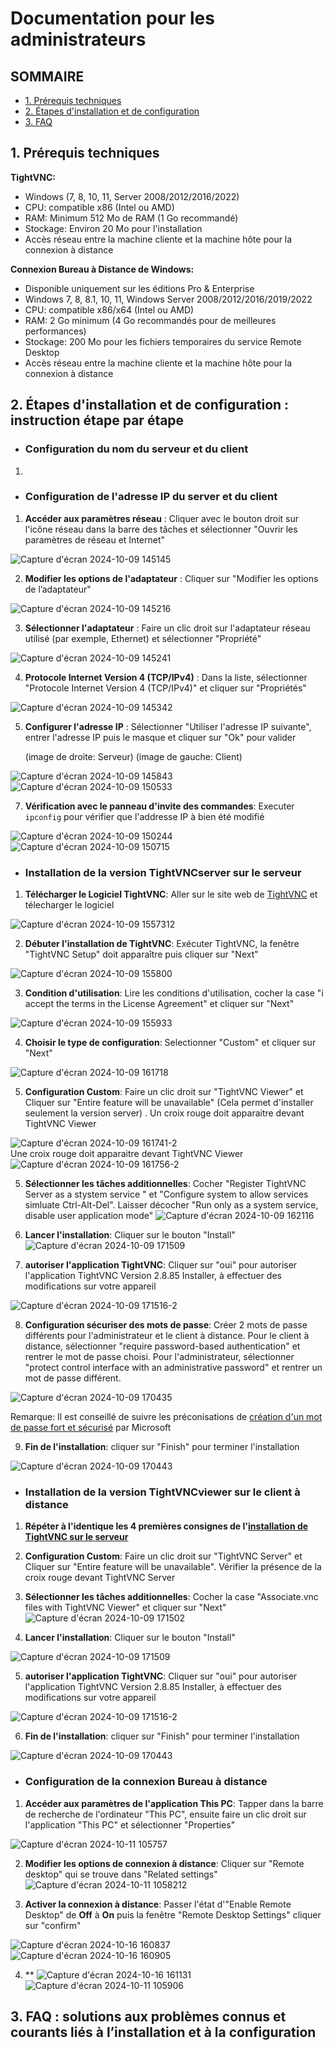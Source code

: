# Documentation pour les administrateurs  

## SOMMAIRE
- [1. Prérequis techniques](https://github.com/WildCodeSchool/TSSR-2409-P1-G2-Teleassistance/blob/Igor/INSTALL.md#1-pr%C3%A9requis-techniques)
- [2. Étapes d'installation et de configuration](https://github.com/WildCodeSchool/TSSR-2409-P1-G2-Teleassistance/blob/Igor/INSTALL.md#2-%C3%A9tapes-dinstallation-et-de-configuration--instruction-%C3%A9tape-par-%C3%A9tape)
- [3. FAQ](https://github.com/WildCodeSchool/TSSR-2409-P1-G2-Teleassistance/blob/Igor/INSTALL.md#3-faq--solutions-aux-probl%C3%A8mes-connus-et-courants-li%C3%A9s-%C3%A0-linstallation-et-%C3%A0-la-configuration)
  
## 1. Prérequis techniques  
**TightVNC:**
- Windows (7, 8, 10, 11, Server 2008/2012/2016/2022)
- CPU: compatible x86 (Intel ou AMD)
- RAM: Minimum 512 Mo de RAM (1 Go recommandé)
- Stockage: Environ 20 Mo pour l'installation
- Accès réseau entre la machine cliente et la machine hôte pour la connexion à distance

**Connexion Bureau à Distance de Windows:**
- Disponible uniquement sur les éditions Pro & Enterprise
- Windows 7, 8, 8.1, 10, 11, Windows Server 2008/2012/2016/2019/2022
- CPU: compatible x86/x64 (Intel ou AMD)
- RAM: 2 Go minimum (4 Go recommandés pour de meilleures performances)
- Stockage: 200 Mo pour les fichiers temporaires du service Remote Desktop
- Accès réseau entre la machine cliente et la machine hôte pour la connexion à distance
  
## 2. Étapes d'installation et de configuration : instruction étape par étape  

 - ### Configuration du nom du serveur et du client  

1.

- ### Configuration de l'adresse IP du server et du client

1. **Accéder aux paramètres réseau** : Cliquer avec le bouton droit sur l'icône réseau dans la barre des tâches et sélectionner "Ouvrir les paramètres de réseau et Internet"  

![Capture d'écran 2024-10-09 145145](https://github.com/user-attachments/assets/5f67d344-28e7-4bb4-9286-44efdbaedaf2)  

2. **Modifier les options de l'adaptateur** : Cliquer sur "Modifier les options de l’adaptateur"  

![Capture d'écran 2024-10-09 145216](https://github.com/user-attachments/assets/a197f3d6-3315-4e4a-9bb1-86424bc77663)  

3. **Sélectionner l'adaptateur** : Faire un clic droit sur l'adaptateur réseau utilisé (par exemple, Ethernet) et sélectionner "Propriété"  

![Capture d'écran 2024-10-09 145241](https://github.com/user-attachments/assets/f1a1f02f-42b1-48e5-affd-734f29c8452b)  

4. **Protocole Internet Version 4 (TCP/IPv4)** : Dans la liste, sélectionner "Protocole Internet Version 4 (TCP/IPv4)" et cliquer sur "Propriétés"  

![Capture d'écran 2024-10-09 145342](https://github.com/user-attachments/assets/d272398f-9886-4b99-9c4c-c21f872360c4)  

5. **Configurer l'adresse IP** : Sélectionner "Utiliser l'adresse IP suivante", entrer l'adresse IP puis le masque et cliquer sur "Ok" pour valider
 
   (image de droite: Serveur)  (image de gauche: Client)
   
![Capture d'écran 2024-10-09 145843](https://github.com/user-attachments/assets/01c459e4-3b14-420e-938a-71821ce33aa5)
![Capture d'écran 2024-10-09 150533](https://github.com/user-attachments/assets/86b594fe-b2b1-4a5a-ab91-337e3e50e871)  

7. **Vérification avec le panneau d'invite des commandes**: Executer ```ipconfig``` pour vérifier que l'addresse IP à bien été modifié  

![Capture d'écran 2024-10-09 150244](https://github.com/user-attachments/assets/781acd18-0ff3-4ea9-bb32-6054a90f4418)
![Capture d'écran 2024-10-09 150715](https://github.com/user-attachments/assets/ecadb46f-5baf-464b-b446-eeaf6a01d70f)


- ### Installation de la version TightVNCserver sur le serveur
1. **Télécharger le Logiciel TightVNC**: Aller sur le site web de [TightVNC](https://www.tightvnc.com/download.php) et télecharger le logiciel

![Capture d'écran 2024-10-09 1557312](https://github.com/user-attachments/assets/8a160481-e75a-4fcb-a3ad-068db5ec2ad8)  
  
2. **Débuter l'installation de TightVNC**: Exécuter TightVNC, la fenêtre "TightVNC Setup" doit apparaître puis cliquer sur "Next"   

![Capture d'écran 2024-10-09 155800](https://github.com/user-attachments/assets/f18acd6e-f1af-440e-9d78-492ce1593893)

3. **Condition d'utilisation**: Lire les conditions d'utilisation, cocher la case "i accept the terms in the License Agreement" et cliquer sur "Next"

![Capture d'écran 2024-10-09 155933](https://github.com/user-attachments/assets/0deace52-7921-4671-a2be-ea2c2cd46d43)

4. **Choisir le type de configuration**: Selectionner "Custom" et cliquer sur "Next"  

![Capture d'écran 2024-10-09 161718](https://github.com/user-attachments/assets/b264c6bc-265b-48ac-8881-44e4c2ab1dda)  

5. **Configuration Custom**: Faire un clic droit sur  "TightVNC Viewer" et Cliquer sur "Entire feature will be unavailable" (Cela permet d'installer seulement la version server) . Un croix rouge doit apparaitre devant TightVNC Viewer 

![Capture d'écran 2024-10-09 161741-2](https://github.com/user-attachments/assets/9866444c-81ea-488a-b5aa-8af3b65636af)  
Une croix rouge doit apparaitre devant TightVNC Viewer  
![Capture d'écran 2024-10-09 161756-2](https://github.com/user-attachments/assets/f6e979fb-c57c-4c6a-8299-0cbfa3d24911)  

5. **Sélectionner les tâches additionnelles**: Cocher "Register TightVNC Server as a stystem service " et "Configure system to allow services simluate Ctrl-Alt-Del". Laisser décocher "Run only as a system service, disable user application mode"
![Capture d'écran 2024-10-09 162116](https://github.com/user-attachments/assets/54fd87d0-d025-4cec-bc48-284ebb8d3f90)

6. **Lancer l'installation**: Cliquer sur le bouton "Install"  
![Capture d'écran 2024-10-09 171509](https://github.com/user-attachments/assets/824fd6de-5c66-4b1e-8471-976b21fc2634)

7. **autoriser l'application TightVNC**: Cliquer sur "oui" pour autoriser l'application TightVNC Version 2.8.85 Installer, à effectuer des modifications sur votre appareil

![Capture d'écran 2024-10-09 171516-2](https://github.com/user-attachments/assets/5f5ed34f-ac85-4b35-a8a7-5b985bc9f4f3)  

8. **Configuration sécuriser des mots de passe**: Créer 2 mots de passe différents pour l'administrateur et le client à distance. Pour le client à distance, sélectionner "require password-based authentication" et rentrer le mot de passe choisi. Pour l'administrateur, sélectionner "protect control interface with an administrative password" et rentrer un mot de passe différent.

![Capture d'écran 2024-10-09 170435](https://github.com/user-attachments/assets/4afab5f9-a941-474b-ad24-333128cca703)

Remarque: Il est conseillé de suivre les préconisations de [création d'un mot de passe fort et sécurisé]( https://support.microsoft.com/fr-fr/windows/cr%C3%A9er-et-utiliser-un-mot-de-passe-fort-c5cebb49-8c53-4f5e-2bc4-fe357ca048eb#:~:text=La%20s%C3%A9curit%C3%A9%20du%20mot%20de,%2C%20minuscules%2C%20chiffres%20et%20symboles.) par Microsoft 

9. **Fin de l'installation**: cliquer sur "Finish" pour terminer l'installation

![Capture d'écran 2024-10-09 170443](https://github.com/user-attachments/assets/d5912d77-d0d4-4cf2-9873-fbea691f4431)  

- ### Installation de la version TightVNCviewer sur le client à distance

1. **Répéter à l'identique les 4 premières consignes de l'[installation de TightVNC sur le serveur](https://github.com/WildCodeSchool/TSSR-2409-P1-G2-Teleassistance/blob/main/INSTALL.md#installation-de-la-version-tightvncserver-sur-le-serveur)**  

2. **Configuration Custom**: Faire un clic droit sur  "TightVNC Server" et Cliquer sur "Entire feature will be unavailable". Vérifier la présence de la croix rouge devant TightVNC Server

3. **Sélectionner les tâches additionnelles**: Cocher la case "Associate.vnc files with TightVNC Viewer" et cliquer sur "Next"
![Capture d'écran 2024-10-09 171502](https://github.com/user-attachments/assets/dcb26319-831e-4df0-b4fd-7455c2ef0f3b)

4. **Lancer l'installation**: Cliquer sur le bouton "Install"  

![Capture d'écran 2024-10-09 171509](https://github.com/user-attachments/assets/824fd6de-5c66-4b1e-8471-976b21fc2634)

5. **autoriser l'application TightVNC**: Cliquer sur "oui" pour autoriser l'application TightVNC Version 2.8.85 Installer, à effectuer des modifications sur votre appareil

![Capture d'écran 2024-10-09 171516-2](https://github.com/user-attachments/assets/5f5ed34f-ac85-4b35-a8a7-5b985bc9f4f3)  

6. **Fin de l'installation**: cliquer sur "Finish" pour terminer l'installation  

![Capture d'écran 2024-10-09 170443](https://github.com/user-attachments/assets/d5912d77-d0d4-4cf2-9873-fbea691f4431)  

- ### Configuration de la connexion Bureau à distance

1. **Accéder aux paramètres de l'application This PC**: Tapper dans la barre de recherche de l'ordinateur "This PC", ensuite faire un clic droit sur l'application "This PC" et sélectionner "Properties"


![Capture d'écran 2024-10-11 105757](https://github.com/user-attachments/assets/b26d6151-6cd8-46bb-9702-e2a7b0e52685)

2. **Modifier les options de connexion à distance**: Cliquer sur "Remote desktop" qui se trouve dans "Related settings"  
![Capture d'écran 2024-10-11 1058212](https://github.com/user-attachments/assets/4badb364-d6ea-41c4-9aac-2b22674b35a6)

3. **Activer la connexion à distance**: Passer l'état d'"Enable Remote Desktop" de **Off** à **On** puis la fenêtre "Remote Desktop Settings" cliquer sur "confirm" 

![Capture d'écran 2024-10-16 160837](https://github.com/user-attachments/assets/4d02dd4e-65f9-4463-b30c-0b77cc666c3e)
![Capture d'écran 2024-10-16 160905](https://github.com/user-attachments/assets/229878e6-854e-42fb-a238-faba6ba3a999)

4. **
![Capture d'écran 2024-10-16 161131](https://github.com/user-attachments/assets/377acf9e-19e7-4e0b-a01f-6dc9754f80eb)
![Capture d'écran 2024-10-11 105906](https://github.com/user-attachments/assets/7fe672e4-3dc1-4a17-a4db-8b3ec654636a)



## 3. FAQ : solutions aux problèmes connus et courants liés à l’installation et à la configuration  
